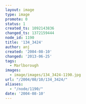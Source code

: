 ```yaml
---
layout: image
type: image
promote: 0
status: 1
created_ts: 1092143836
changed_ts: 1372159444
node_id: 1190
title: '134_3424'
author: anj
created: '2004-08-10'
changed: '2013-06-25'
tags:
  - Marlborough
images:
  - image/images/134_3424-1190.jpg
url: "/2004/08/10/134_3424/"
aliases:
  - "/node/1190/"
date: '2004-08-10'
---
```


